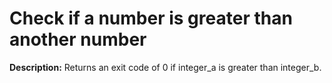 # Check if a number is greater than another number

**Description:** Returns an exit code of 0 if integer_a is greater than integer_b.

